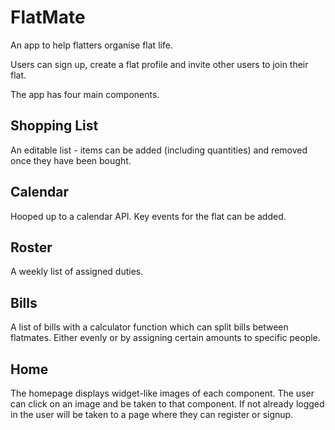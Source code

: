 # FlatMate

An app to help flatters organise flat life.

Users can sign up, create a flat profile and invite other users to join their flat.

The app has four main components.

## Shopping List

An editable list - items can be added (including quantities) and removed once they have been bought.

## Calendar

Hooped up to a calendar API. Key events for the flat can be added.

## Roster

A weekly list of assigned duties.

## Bills

A list of bills with a calculator function which can split bills between flatmates. Either evenly or by assigning certain amounts to specific people.

## Home

The homepage displays widget-like images of each component. The user can click on an image and be taken to that component.
If not already logged in the user will be taken to a page where they can register or signup. 
